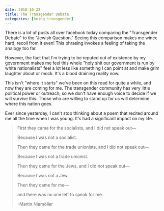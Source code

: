 ```yaml
---
date: 2018-10-22
title: The Transgender Debate
categories: [being_transgender]
---
```


There is a lot of posts all over facebook today comparing the "Transgender Debate" to the "Jewish Question." Seeing this comparison makes me wince hard, recoil from it even! This phrasing invokes a feeling of taking the analogy too far.

However, the fact that I'm trying to be reputed out of existence by my government makes me feel this whole "holy shit our government is run by white nationalists" feel a lot less like something I can point at and make grim laughter about or mock. It's a blood draining reality now.<!--more-->

This isn't "where it starts" we've been on this road for quite a while, and now they are coming for me. The transgender community has very little political power or outreach, so we don't have enough voice to decide if we will survive this. Those who are willing to stand up for us will determine where this nation goes.

Ever since yesterday, I can't stop thinking about a poem that recited around me all the time when I was young. It's had a significant impact on my life.

> First they came for the socialists, and I did not speak out—
>
> Because I was not a socialist.
>
> Then they came for the trade unionists, and I did not speak out—
>
> Because I was not a trade unionist.
>
> Then they came for the Jews, and I did not speak out—
>
> Because I was not a Jew.
>
> Then they came for me—
>
> and there was no one left to speak for me.
>
> -Martin Niemöller
